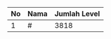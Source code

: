 | No | Nama            | Jumlah Level |
|----|-----------------|--------------|
| 1  | #    |    3818        |
